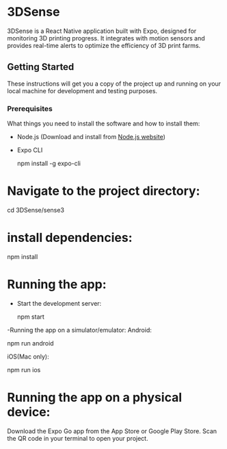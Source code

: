 # 3DSense

3DSense is a React Native application built with Expo, designed for monitoring 3D printing progress. It integrates with motion sensors and provides real-time alerts to optimize the efficiency of 3D print farms.

## Getting Started

These instructions will get you a copy of the project up and running on your local machine for development and testing purposes.

### Prerequisites

What things you need to install the software and how to install them:

- Node.js (Download and install from [Node.js website](https://nodejs.org/))
- Expo CLI
  
  npm install -g expo-cli
  

# Navigate to the project directory:

  cd 3DSense/sense3

# install dependencies:

  npm install

# Running the app:
- Start the development server:
  
  npm start

-Running the app on a simulator/emulator:
Android:

npm run android

iOS(Mac only):

npm run ios

# Running the app on a physical device:

Download the Expo Go app from the App Store or Google Play Store. Scan the QR code in your terminal to open your project.



